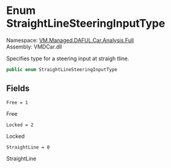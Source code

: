 # Enum StraightLineSteeringInputType

Namespace: [VM.Managed.DAFUL.Car.Analysis.Full](VM.Managed.DAFUL.Car.Analysis.Full.md)  
Assembly: VMDCar.dll  

Specifies type for a steering input at straigh tline.

```csharp
public enum StraightLineSteeringInputType
```

## Fields

`Free = 1` 

Free



`Locked = 2` 

Locked



`StraightLine = 0` 

StraightLine




